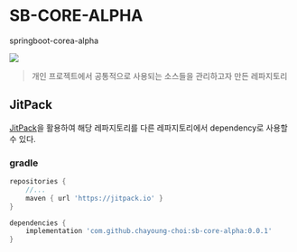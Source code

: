 # SB-CORE-ALPHA

springboot-corea-alpha

[![](https://jitpack.io/v/chayoung-choi/sb-core-alpha.svg)](https://jitpack.io/#chayoung-choi/sb-core-alpha)
> 개인 프로젝트에서 공통적으로 사용되는 소스들을 관리하고자 만든 레파지토리

## JitPack

[JitPack](https://jitpack.io)을 활용하여 해당 레파지토리를 다른 레파지토리에서 dependency로 사용할 수 있다.

### gradle

```groovy
repositories {
    //...
    maven { url 'https://jitpack.io' }
}

dependencies {
    implementation 'com.github.chayoung-choi:sb-core-alpha:0.0.1'
}
```





